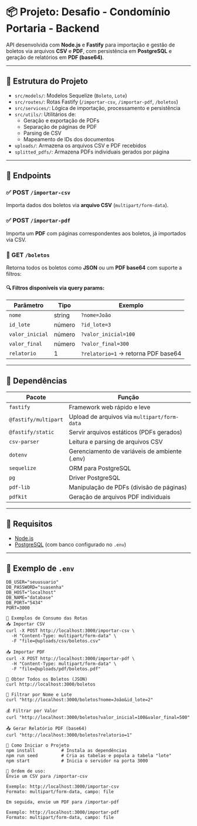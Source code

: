 # 📦 Projeto: Desafio - Condomínio Portaria - Backend

API desenvolvida com **Node.js** e **Fastify** para importação e gestão de boletos via arquivos **CSV** e **PDF**, com persistência em **PostgreSQL** e geração de relatórios em **PDF (base64)**.

---

## 📁 Estrutura do Projeto

- `src/models/`: Modelos Sequelize (`Boleto`, `Lote`)
- `src/routes/`: Rotas Fastify (`/importar-csv`, `/importar-pdf`, `/boletos`)
- `src/services/`: Lógica de importação, processamento e persistência
- `src/utils/`: Utilitários de:
  - Geração e exportação de PDFs
  - Separação de páginas de PDF
  - Parsing de CSV
  - Mapeamento de IDs dos documentos
- `uploads/`: Armazena os arquivos CSV e PDF recebidos
- `splitted_pdfs/`: Armazena PDFs individuais gerados por página

---

## 🔌 Endpoints

### ✅ POST `/importar-csv`
Importa dados dos boletos via **arquivo CSV** (`multipart/form-data`).

### ✅ POST `/importar-pdf`
Importa um **PDF** com páginas correspondentes aos boletos, já importados via CSV.

### 📄 GET `/boletos`
Retorna todos os boletos como **JSON** ou um **PDF base64** com suporte a filtros:

#### 🔍 Filtros disponíveis via query params:

| Parâmetro       | Tipo     | Exemplo                                |
|-----------------|----------|----------------------------------------|
| `nome`          | string   | `?nome=João`                           |
| `id_lote`       | número   | `?id_lote=3`                           |
| `valor_inicial` | número   | `?valor_inicial=100`                   |
| `valor_final`   | número   | `?valor_final=300`                     |
| `relatorio`     | 1        | `?relatorio=1` → retorna PDF base64    |

---

## 🧩 Dependências

| Pacote               | Função                                                    |
|----------------------|-----------------------------------------------------------|
| `fastify`            | Framework web rápido e leve                               |
| `@fastify/multipart` | Upload de arquivos via `multipart/form-data`              |
| `@fastify/static`    | Servir arquivos estáticos (PDFs gerados)                  |
| `csv-parser`         | Leitura e parsing de arquivos CSV                         |
| `dotenv`             | Gerenciamento de variáveis de ambiente (.env)             |
| `sequelize`          | ORM para PostgreSQL                                       |
| `pg`                 | Driver PostgreSQL                                         |
| `pdf-lib`            | Manipulação de PDFs (divisão de páginas)                  |
| `pdfkit`             | Geração de arquivos PDF individuais                       |

---

## 📎 Requisitos

- [Node.js](https://nodejs.org)
- [PostgreSQL](https://www.postgresql.org/) (com banco configurado no `.env`)

---

## 🧪 Exemplo de `.env`

```env
DB_USER="seuusuario"
DB_PASSWORD="suasenha"
DB_HOST="localhost"
DB_NAME="database"
DB_PORT="5434"
PORT=3000

📡 Exemplos de Consumo das Rotas
📥 Importar CSV
curl -X POST http://localhost:3000/importar-csv \
  -H "Content-Type: multipart/form-data" \
  -F "file=@uploads/csv/boletos.csv"

📥 Importar PDF
curl -X POST http://localhost:3000/importar-pdf \
  -H "Content-Type: multipart/form-data" \
  -F "file=@uploads/pdf/boletos.pdf"

📄 Obter Todos os Boletos (JSON)
curl http://localhost:3000/boletos

📄 Filtrar por Nome e Lote
curl "http://localhost:3000/boletos?nome=João&id_lote=2"

💰 Filtrar por Valor
curl "http://localhost:3000/boletos?valor_inicial=100&valor_final=500"

📤 Gerar Relatório PDF (base64)
curl "http://localhost:3000/boletos?relatorio=1"

🚀 Como Iniciar o Projeto
npm install          # Instala as dependências
npm run seed         # Cria as tabelas e popula a tabela "lote"
npm start            # Inicia o servidor na porta 3000

🔄 Ordem de uso:
Envie um CSV para /importar-csv

Exemplo: http://localhost:3000/importar-csv
Formato: multipart/form-data, campo: file

Em seguida, envie um PDF para /importar-pdf

Exemplo: http://localhost:3000/importar-pdf
Formato: multipart/form-data, campo: file
